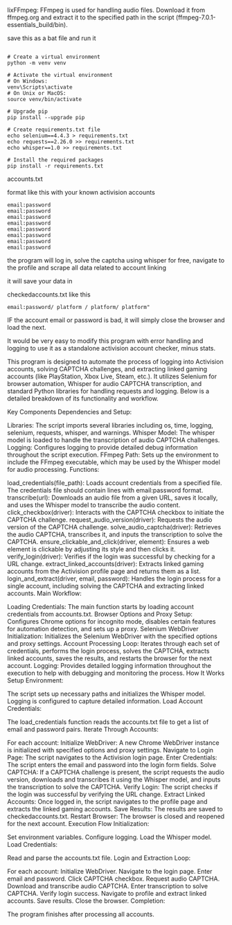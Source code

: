 lixFFmpeg: FFmpeg is used for handling audio files. Download it from ffmpeg.org and extract it to the specified path in the script (ffmpeg-7.0.1-essentials_build/bin).

save this as a bat file and run it

```

# Create a virtual environment
python -m venv venv

# Activate the virtual environment
# On Windows:
venv\Scripts\activate
# On Unix or MacOS:
source venv/bin/activate

# Upgrade pip
pip install --upgrade pip

# Create requirements.txt file
echo selenium==4.4.3 > requirements.txt
echo requests==2.26.0 >> requirements.txt
echo whisper==1.0 >> requirements.txt

# Install the required packages
pip install -r requirements.txt
```


accounts.txt

format like this with your known activision accounts
```
email:password
email:password
email:password
email:password
email:password
email:password
email:password
email:password
```


the program will log in, solve the captcha using whisper for free, navigate to the profile and scrape all data related to account linking

it will save your data in 

checkedaccounts.txt like this

```
email:password/ platform / platform/ platform"
```

IF the account email or password is bad, it will simply close the browser and load the next.

It would be very easy to modify this program with error handling and logging to use it as a standalone activision account checker, minus stats.



This program is designed to automate the process of logging into Activision accounts, solving CAPTCHA challenges, and extracting linked gaming accounts (like PlayStation, Xbox Live, Steam, etc.). It utilizes Selenium for browser automation, Whisper for audio CAPTCHA transcription, and standard Python libraries for handling requests and logging. Below is a detailed breakdown of its functionality and workflow.

Key Components
Dependencies and Setup:

Libraries: The script imports several libraries including os, time, logging, selenium, requests, whisper, and warnings.
Whisper Model: The whisper model is loaded to handle the transcription of audio CAPTCHA challenges.
Logging: Configures logging to provide detailed debug information throughout the script execution.
FFmpeg Path: Sets up the environment to include the FFmpeg executable, which may be used by the Whisper model for audio processing.
Functions:

load_credentials(file_path): Loads account credentials from a specified file. The credentials file should contain lines with email:password format.
transcribe(url): Downloads an audio file from a given URL, saves it locally, and uses the Whisper model to transcribe the audio content.
click_checkbox(driver): Interacts with the CAPTCHA checkbox to initiate the CAPTCHA challenge.
request_audio_version(driver): Requests the audio version of the CAPTCHA challenge.
solve_audio_captcha(driver): Retrieves the audio CAPTCHA, transcribes it, and inputs the transcription to solve the CAPTCHA.
ensure_clickable_and_click(driver, element): Ensures a web element is clickable by adjusting its style and then clicks it.
verify_login(driver): Verifies if the login was successful by checking for a URL change.
extract_linked_accounts(driver): Extracts linked gaming accounts from the Activision profile page and returns them as a list.
login_and_extract(driver, email, password): Handles the login process for a single account, including solving the CAPTCHA and extracting linked accounts.
Main Workflow:

Loading Credentials: The main function starts by loading account credentials from accounts.txt.
Browser Options and Proxy Setup: Configures Chrome options for incognito mode, disables certain features for automation detection, and sets up a proxy.
Selenium WebDriver Initialization: Initializes the Selenium WebDriver with the specified options and proxy settings.
Account Processing Loop: Iterates through each set of credentials, performs the login process, solves the CAPTCHA, extracts linked accounts, saves the results, and restarts the browser for the next account.
Logging: Provides detailed logging information throughout the execution to help with debugging and monitoring the process.
How It Works
Setup Environment:

The script sets up necessary paths and initializes the Whisper model.
Logging is configured to capture detailed information.
Load Account Credentials:

The load_credentials function reads the accounts.txt file to get a list of email and password pairs.
Iterate Through Accounts:

For each account:
Initialize WebDriver: A new Chrome WebDriver instance is initialized with specified options and proxy settings.
Navigate to Login Page: The script navigates to the Activision login page.
Enter Credentials: The script enters the email and password into the login form fields.
Solve CAPTCHA: If a CAPTCHA challenge is present, the script requests the audio version, downloads and transcribes it using the Whisper model, and inputs the transcription to solve the CAPTCHA.
Verify Login: The script checks if the login was successful by verifying the URL change.
Extract Linked Accounts: Once logged in, the script navigates to the profile page and extracts the linked gaming accounts.
Save Results: The results are saved to checkedaccounts.txt.
Restart Browser: The browser is closed and reopened for the next account.
Execution Flow
Initialization:

Set environment variables.
Configure logging.
Load the Whisper model.
Load Credentials:

Read and parse the accounts.txt file.
Login and Extraction Loop:

For each account:
Initialize WebDriver.
Navigate to the login page.
Enter email and password.
Click CAPTCHA checkbox.
Request audio CAPTCHA.
Download and transcribe audio CAPTCHA.
Enter transcription to solve CAPTCHA.
Verify login success.
Navigate to profile and extract linked accounts.
Save results.
Close the browser.
Completion:

The program finishes after processing all accounts.
